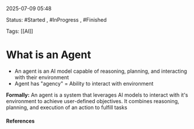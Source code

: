 
2025-07-09 05:48

Status: #Started , #InProgress , #Finished 

Tags: [[AI]] 

# What is an Agent

- An agent is an AI model capable of reasoning, planning, and interacting with their environment
- Agent has "agency" = Ability to interact with environment

**Formally:**
	 An agent is a system that leverages AI models to interact with it's environment to achieve user-defined objectives. It combines reasoning, planning, and execution of an action to fulfill tasks





#### References
